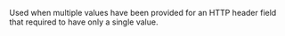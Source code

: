 
Used when multiple values have been provided for an HTTP header field that
required to have only a single value.

<a id="ERR_HTTP2_INFO_HEADERS_AFTER_RESPOND"></a>
